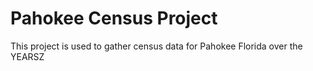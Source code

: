 # Pahokee Census Project 

This project is used to gather census data 
for Pahokee Florida over the YEARSZ